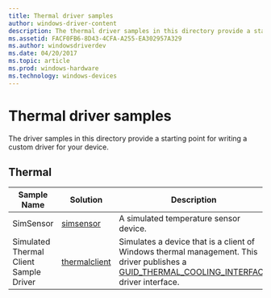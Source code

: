 ```yaml
---
title: Thermal driver samples
author: windows-driver-content
description: The thermal driver samples in this directory provide a starting point for writing a custom driver for your device.
ms.assetid: FACF0FB6-8D43-4CFA-A255-EA302957A329
ms.author: windowsdriverdev
ms.date: 04/20/2017
ms.topic: article
ms.prod: windows-hardware
ms.technology: windows-devices
---
```


# Thermal driver samples


The driver samples in this directory provide a starting point for writing a custom driver for your device.

## Thermal


| Sample Name                            | Solution                                                         | Description                                                                                                                                                                             |
|----------------------------------------|------------------------------------------------------------------|-----------------------------------------------------------------------------------------------------------------------------------------------------------------------------------------|
| SimSensor                              | [simsensor](http://go.microsoft.com/fwlink/p/?LinkId=617991)     | A simulated temperature sensor device.                                                                                                                                                  |
| Simulated Thermal Client Sample Driver | [thermalclient](http://go.microsoft.com/fwlink/p/?LinkId=617992) | Simulates a device that is a client of Windows thermal management. This driver publishes a [GUID\_THERMAL\_COOLING\_INTERFACE](https://msdn.microsoft.com/library/windows/hardware/hh698265) driver interface. |

 

 

 




